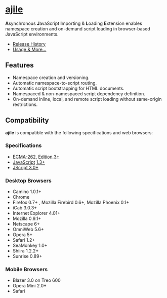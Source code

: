 # [ajile](https://github.com/iskitz/ajile/wiki)

**A**synchronous **J**avaScript **I**mporting & **L**oading **E**xtension enables namespace creation and on-demand script loading in browser-based JavaScript environments.

+ [Release History](https://github.com/iskitz/ajile/wiki/Release-History)
+ [Usage & More...](https://github.com/iskitz/ajile/wiki)


## Features

+ Namespace creation and versioning.
+ Automatic namespace-to-script routing.
+ Automatic script bootstrapping for HTML documents.
+ Namespaced & non-namespaced script dependency definition.
+ On-demand inline, local, and remote script loading without same-origin restrictions.


## Compatibility

__ajile__ is compatible with the following specifications and web browsers:

### Specifications

+ [ECMA-262](http://www.ecma-international.org/publications/standards/Ecma-262.htm), [Edition 3](http://www.ecma-international.org/publications/files/ECMA-ST-ARCH/ECMA-262,%203rd%20edition,%20December%201999.pdf)[+](http://www.ecma-international.org/publications/standards/Ecma-262.htm)
+ [JavaScript](https://developer.mozilla.org/en/JavaScript) [1.3](https://developer.mozilla.org/en/JavaScript/New_in_JavaScript/1.3)[+](https://developer.mozilla.org/en/JavaScript)
+ [JScript 3.0+](http://msdn.microsoft.com/en-us/library/hbxc2t98(v=vs.84))

### Desktop Browsers

+ Camino 1.0.1+
+ Chrome
+ Firefox 0.7+ , Mozilla Firebird 0.6+, Mozilla Phoenix 0.1+
+ iCab 3.0.3+
+ Internet Explorer 4.01+
+ Mozilla 0.9.1+
+ Netscape 6+
+ OmniWeb 5.6+
+ Opera 5+
+ Safari 1.2+
+ SeaMonkey 1.0+
+ Shiira 1.2.2+
+ Sunrise 0.89+

### Mobile Browsers

+ Blazer 3.0 on Treo 600
+ Opera Mini 2.0+
+ Safari



